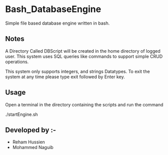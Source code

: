 # Bash_DatabaseEngine
Simple file based database engine written in bash.


## Notes
A Directory Called DBScript will be created in the home directory of logged user.
This system uses SQL queries like commands to support simple CRUD operations.

This system only supports integers, and strings Datatypes.
To exit the system at any time please type exit followed by Enter key.

## Usage
Open a terminal in the directory containing the scripts and run the command

  ./startEngine.sh



## Developed by :-

* Reham Hussien 
* Mohammed Naguib
 
